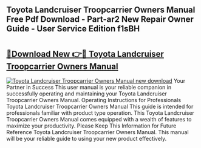 ## Toyota Landcruiser Troopcarrier Owners Manual Free Pdf Download - Part-ar2 New Repair Owner Guide - User Service Edition f1sBH

# <h2><a href="http://bc6047.oget.top/?id=Toyota+Landcruiser+Troopcarrier+Owners+Manual">🔗Download New 👉🔴 Toyota Landcruiser Troopcarrier Owners Manual</a></h2>

[![Toyota Landcruiser Troopcarrier Owners Manual new download](https://i.imgur.com/5g1atiW.png)](http://bc6047.oget.top/?id=Toyota+Landcruiser+Troopcarrier+Owners+Manual)
Your Partner in Success This user manual is your reliable companion in successfully operating and maintaining your Toyota Landcruiser Troopcarrier Owners Manual. Operating Instructions for Professionals Toyota Landcruiser Troopcarrier Owners Manual This guide is intended for professionals familiar with product type operation. This Toyota Landcruiser Troopcarrier Owners Manual comes equipped with a wealth of features to maximize your productivity. Please Keep This Information for Future Reference Toyota Landcruiser Troopcarrier Owners Manual. This manual will be your reliable guide to using your new product effectively.
